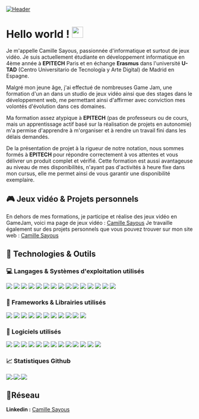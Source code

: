 [![Header](https://github.com/CamilleSA/CamilleSayous/blob/main/HeaderGithub.png "Header")](https://some-url.dev/)

# Hello world ! <img src="https://raw.githubusercontent.com/MartinHeinz/MartinHeinz/master/wave.gif" width="30px">
Je m'appelle Camille Sayous, passionnée d'informatique et surtout de jeux vidéo. Je suis actuellement étudiante en développement informatique en 4ème année à **EPITECH** Paris et en échange **Erasmus** dans l'université **U-TAD** (Centro Universitario de Tecnología y Arte Digital) de Madrid en Espagne.

Malgré mon jeune âge, j'ai effectué de nombreuses Game Jam, une formation d'un an dans un studio de jeux vidéo ainsi que des stages dans le développement web, me permettant ainsi d'affirmer avec conviction mes volontés d'évolution dans ces domaines.

Ma formation assez atypique à **EPITECH** (pas de professeurs ou de cours, mais un apprentissage actif basé sur la réalisation de projets en autonomie) m'a permise d'apprendre à m'organiser et à rendre un travail fini dans les délais demandés.

De la présentation de projet à la rigueur de notre notation, nous sommes formés à **EPITECH** pour répondre correctement à vos attentes et vous délivrer un produit complet et vérifié.
Cette formation est aussi avantageuse au niveau de mes disponibilités, n'ayant pas d'activités à heure fixe dans mon cursus, elle me permet ainsi de vous garantir une disponibilité exemplaire.

## 🎮 Jeux vidéo & Projets personnels
En dehors de mes formations, je participe et réalise des jeux vidéo en GameJam, voici ma page de jeux vidéo : [Camille Sayous](https://camillesayous.itch.io/)
Je travaille également sur des projets personnels que vous pouvez trouver sur mon site web : [Camille Sayous](https://cv-camille-sayous.netlify.app/)

## 🔧 Technologies & Outils
### 💻 Langages & Systèmes d'exploitation utilisés
![](https://img.shields.io/badge/Code-Python-informational?style=flat&logo=python&logoColor=white&color=6e67b6)
![](https://img.shields.io/badge/Code-C-informational?style=flat&logo=c&logoColor=white&color=6e67b6)
![](https://img.shields.io/badge/Code-C++-6e67b6.svg?style=flat&logo=c%2B%2B)
![](https://img.shields.io/badge/Code-CSharp-6e67b6.svg?style=flat&logo=csharp)
![](https://img.shields.io/badge/Code-HTML-6e67b6.svg?style=flat&logo=html5&logoColor=white)
![](https://img.shields.io/badge/Code-CSS-6e67b6.svg?style=flat&logo=css3&logoColor=white)
![](https://img.shields.io/badge/Code-Sass-6e67b6.svg?style=flat&logo=sass&logoColor=white)
![](https://img.shields.io/badge/Code-JavaScript-6e67b6.svg?style=flat&logo=javascript&logoColor=white)
![](https://img.shields.io/badge/Code-TypeScript-6e67b6.svg?style=flat&logo=typescript&logoColor=white)
![](https://img.shields.io/badge/Code-JSON-6e67b6.svg?style=flat&logo=json&logoColor=white)
![](https://img.shields.io/badge/Code-Docker-6e67b6.svg?style=flat&logo=docker&logoColor=white)
![](https://img.shields.io/badge/Code-Java-6e67b6.svg?style=flat&logo=java&logoColor=white)
![](https://img.shields.io/badge/Code-PHP-6e67b6.svg?style=flat&logo=php&logoColor=white)
![](https://img.shields.io/badge/OS-Linux-informational?style=flat&logo=linux&logoColor=white&color=6e67b6)
![](https://img.shields.io/badge/OS-Windows-informational?style=flat&logo=windows&logoColor=white&color=6e67b6)

### 📘 Frameworks & Librairies utilisés
![](https://img.shields.io/badge/Framework-ReactJS-informational?style=flat&logo=react&logoColor=white&color=6e67b6)
![](https://img.shields.io/badge/Framework-ReactNative-informational?style=flat&logo=react&logoColor=white&color=6e67b6)
![](https://img.shields.io/badge/Framework-Meteor-informational?style=flat&logo=meteor&logoColor=white&color=6e67b6)
![](https://img.shields.io/badge/Framework-Angular-informational?style=flat&logo=angular&logoColor=white&color=6e67b6)
![](https://img.shields.io/badge/Framework-VueJS-informational?style=flat&logo=vue.js&logoColor=white&color=6e67b6)
![](https://img.shields.io/badge/Framework-Bootstrap-informational?style=flat&logo=bootstrap&logoColor=white&color=6e67b6)
![](https://img.shields.io/badge/Framework-Flask-informational?style=flat&logo=flask&logoColor=white&color=6e67b6)
![](https://img.shields.io/badge/Framework-Django-informational?style=flat&logo=django&logoColor=white&color=6e67b6)
![](https://img.shields.io/badge/Library-JQuery-informational?style=flat&logo=jquery&logoColor=white&color=6e67b6)
![](https://img.shields.io/badge/Library-ChartJS-informational?style=flat&logo=chart.js&logoColor=white&color=6e67b6)
![](https://img.shields.io/badge/Library-Leaflet-informational?style=flat&logo=leaflet&logoColor=white&color=6e67b6)

### 💽 Logiciels utilisés
![](https://img.shields.io/badge/Software-VsCode-informational?style=flat&logo=visualstudiocode&logoColor=white&color=6e67b6)
![](https://img.shields.io/badge/Software-Unity-informational?style=flat&logo=unity&logoColor=white&color=6e67b6)
![](https://img.shields.io/badge/Software-Blender-informational?style=flat&logo=blender&logoColor=white&color=6e67b6)
![](https://img.shields.io/badge/Software-Jupyter-informational?style=flat&logo=jupyter&logoColor=white&color=6e67b6)
![](https://img.shields.io/badge/Software-Kubernetes-informational?style=flat&logo=kubernetes&logoColor=white&color=6e67b6)
![](https://img.shields.io/badge/Software-Jenkins-informational?style=flat&logo=jenkins&logoColor=white&color=6e67b6)
![](https://img.shields.io/badge/Software-Wordpress-informational?style=flat&logo=wordpress&logoColor=white&color=6e67b6)
![](https://img.shields.io/badge/Software-AndroidStudio-informational?style=flat&logo=androidstudio&logoColor=white&color=6e67b6)
![](https://img.shields.io/badge/Software-Expo-informational?style=flat&logo=expo&logoColor=white&color=6e67b6)
![](https://img.shields.io/badge/Software-Gimp-informational?style=flat&logo=gimp&logoColor=white&color=6e67b6)
![](https://img.shields.io/badge/Software-Git-informational?style=flat&logo=git&logoColor=white&color=6e67b6)
![](https://img.shields.io/badge/Software-Github-informational?style=flat&logo=github&logoColor=white&color=6e67b6)
![](https://img.shields.io/badge/Software-Gitlab-informational?style=flat&logo=gitlab&logoColor=white&color=6e67b6)

### 📈 Statistiques Github

<a href="https://github.com/CamilleSA/CamilleSA">
  <img align="center" src="https://github-readme-stats.vercel.app/api/top-langs/?username=CamilleSA&hide=javascript,html,tex&title_color=ffffff&text_color=c9cacc&icon_color=2bbc8a&bg_color=1d1f21&langs_count=3" />
</a>
<a href="https://github.com/CamilleSA/CamilleSA">
  <img align="center" src="https://github-readme-stats.vercel.app/api?username=CamilleSA&show_icons=true&line_height=27&count_private=true&title_color=ffffff&text_color=c9cacc&icon_color=2bbc8a&bg_color=1d1f21" />
</a>
<a href="https://github.com/CamilleSA/Area-Epitech">
  <img align="center" src="https://github-readme-stats.vercel.app/api/pin/?username=CamilleSA&repo=Area-Epitech&title_color=ffffff&text_color=c9cacc&icon_color=2bbc8a&bg_color=1d1f21" />
</a>

## 📱Réseau
**Linkedin :** [Camille Sayous](https://www.linkedin.com/in/camille-sayous-3a5563178/)
